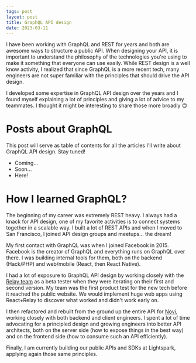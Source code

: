 ```yaml
---
tags: post
layout: post
title: GraphQL API design
date: 2023-03-11
---
```


I have been working with GraphQL and REST for years and both are awesome ways to structure a public API. When designing your API, it is important to understand the philosophy of the technologies you're using to make it something that everyone can use easily. While REST design is a well know activity, I realized that since GraphQL is a more recent tech, many engineers are not super familiar with the principles that should drive the API design.

I developed some expertise in GraphQL API design over the years and I found myself explaining a lot of principles and giving a lot of advice to my teammates. I thought it might be interesting to share those more broadly 🙃

# Posts about GraphQL

This post will serve as table of contents for all the articles I'll write about GraphQL API design. Stay tuned!

- Coming...
- Soon...
- Here!

# How I learned GraphQL?

The beginning of my career was extremely REST heavy. I always had a knack for API design, one of my favorite activities is to connect systems together in a scalable way. I built a lot of REST APIs and when I moved to San Francisco, I joined API design groups and meetups... the dream!

My first contact with GraphQL was when I joined Facebook in 2015. Facebook is the creator of GraphQL and everything runs on GraphQL over there. I was building internal tools for them, both on the backend (Hack/PHP) and web/mobile (React, then React Native).

I had a lot of exposure to GraphQL API design by working closely with the [Relay team](https://relay.dev/) as a beta tester when they were iterating on their first and second version. My team was the first product test for the new tech before it reached the public website. We would implement huge web apps using React+Relay to discover what worked and didn't work early on.

I then refactored and rebuilt from the ground up the entire API for [Novi](https://novi.com/), working closely with both backend and client engineers. I spent a lot of time advocating for a principled design and growing engineers into better API architects, both on the server side (how to expose things in the best way) and on the frontend side (how to consume such an API efficiently).

Finally, I am currently building our public APIs and SDKs at Lightspark, applying again those same principles.
